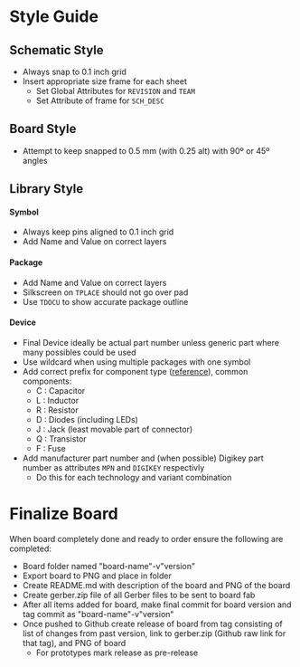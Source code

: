 # Style Guide

## Schematic Style
* Always snap to 0.1 inch grid
* Insert appropriate size frame for each sheet
    * Set Global Attributes for `REVISION` and `TEAM`
    * Set Attribute of frame for `SCH_DESC`

## Board Style
* Attempt to keep snapped to 0.5 mm (with 0.25 alt) with 90º or 45º angles

## Library Style
#### Symbol
* Always keep pins aligned to 0.1 inch grid
* Add Name and Value on correct layers

#### Package
* Add Name and Value on correct layers
* Silkscreen on `TPLACE` should not go over pad
* Use `TDOCU` to show accurate package outline

#### Device
* Final Device ideally be actual part number unless generic part where many possibles could be used
* Use wildcard when using multiple packages with one symbol
* Add correct prefix for component type ([reference](https://en.wikipedia.org/wiki/Reference_designator)), common components:
    * C : Capacitor
    * L : Inductor
    * R : Resistor
    * D : Diodes (including LEDs)
    * J : Jack (least movable part of connector)
    * Q : Transistor
    * F : Fuse
* Add manufacturer part number and (when possible) Digikey part number as attributes `MPN` and `DIGIKEY` respectivly
    * Do this for each technology and variant combination

# Finalize Board

When board completely done and ready to order ensure the following are completed:
* Board folder named "board-name"-v"version"
* Export board to PNG and place in folder
* Create README.md with description of the board and PNG of the board
* Create gerber.zip file of all Gerber files to be sent to board fab
* After all items added for board, make final commit for board version and tag commit as "board-name"-v"version"
* Once pushed to Github create release of board from tag consisting of list of changes from past version, link to gerber.zip (Github raw link for that tag), and PNG of board
    * For prototypes mark release as pre-release